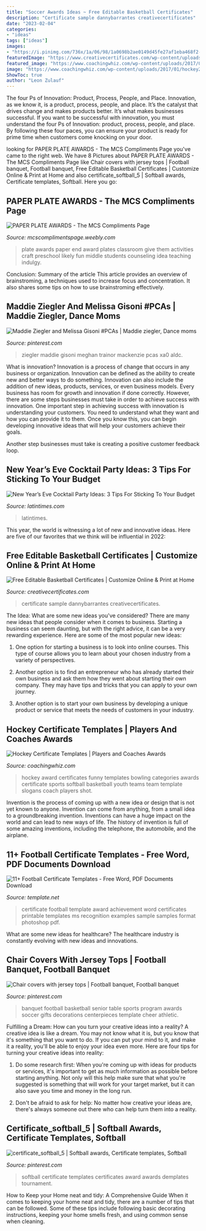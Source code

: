 ```yaml
---
title: "Soccer Awards Ideas ~ Free Editable Basketball Certificates"
description: "Certificate sample dannybarrantes creativecertificates"
date: "2023-02-04"
categories:
- "ideas"
tags: ["ideas"]
images:
- "https://i.pinimg.com/736x/1a/06/98/1a0698b2ae0149d45fe27af1eba468f2--maddie-ziegler-dance-moms.jpg"
featuredImage: "https://www.creativecertificates.com/wp-content/uploads/2011/10/basketballawards.jpg"
featured_image: "https://www.coachingwhiz.com/wp-content/uploads/2017/01/hockey2.jpg"
image: "https://www.coachingwhiz.com/wp-content/uploads/2017/01/hockey2.jpg"
ShowToc: true
author: "Leon Zulauf"
---
```



The four Ps of Innovation: Product, Process, People, and Place.
Innovation, as we know it, is a product, process, people, and place. It’s the catalyst that drives change and makes products better. It’s what makes businesses successful.
If you want to be successful with innovation, you must understand the four Ps of Innovation: product, process, people, and place. By following these four paces, you can ensure your product is ready for prime time when customers come knocking on your door.

	

		
looking for PAPER PLATE AWARDS - The MCS Compliments Page you've came to the right web. We have 8 Pictures about PAPER PLATE AWARDS - The MCS Compliments Page like Chair covers with jersey tops | Football banquet, Football banquet, Free Editable Basketball Certificates | Customize Online &amp; Print at Home and also certificate_softball_5 | Softball awards, Certificate templates, Softball. Here you go:
		
    
## PAPER PLATE AWARDS - The MCS Compliments Page

<img loading=lazy src="http://mcscomplimentspage.weebly.com/uploads/2/8/1/2/28120825/2065445.jpg?287" onerror="this.onerror=null;this.src='https://tse3.mm.bing.net/th?id=OIP.b9hS_0L7cHes5bZFNfsD7gHaJ5&amp;pid=15.1';" alt="PAPER PLATE AWARDS - The MCS Compliments Page">

_Source: mcscomplimentspage.weebly.com_

>plate awards paper end award plates classroom give them activities craft preschool likely fun middle students counseling idea teaching indulgy. 

	

Conclusion: Summary of the article
This article provides an overview of brainstroming, a techniques used to increase focus and concentration. It also shares some tips on how to use brainstroming effectively.

    
## Maddie Ziegler And Melissa Gisoni #PCAs | Maddie Ziegler, Dance Moms

<img loading=lazy src="https://i.pinimg.com/736x/1a/06/98/1a0698b2ae0149d45fe27af1eba468f2--maddie-ziegler-dance-moms.jpg" onerror="this.onerror=null;this.src='https://tse1.mm.bing.net/th?id=OIP.IuQ7tTfEyEcj0PoZpwKZZAHaK0&amp;pid=15.1';" alt="Maddie Ziegler and Melissa Gisoni #PCAs | Maddie ziegler, Dance moms">

_Source: pinterest.com_

>ziegler maddie gisoni meghan trainor mackenzie pcas xa0 aldc. 

	

What is innovation?
Innovation is a process of change that occurs in any business or organization. Innovation can be defined as the ability to create new and better ways to do something. Innovation can also include the addition of new ideas, products, services, or even business models. Every business has room for growth and innovation if done correctly. However, there are some steps businesses must take in order to achieve success with innovation.
One important step in achieving success with innovation is understanding your customers. You need to understand what they want and how you can provide it to them. Once you know this, you can begin developing innovative ideas that will help your customers achieve their goals.

Another step businesses must take is creating a positive customer feedback loop.

    
## New Year’s Eve Cocktail Party Ideas: 3 Tips For Sticking To Your Budget

<img loading=lazy src="https://images.latintimes.com/sites/latintimes.com/files/2014/12/22/shutterstock166526459.jpg" onerror="this.onerror=null;this.src='https://tse4.mm.bing.net/th?id=OIP.FQDugcciAa9er-QWkNsfCQHaE-&amp;pid=15.1';" alt="New Year’s Eve Cocktail Party Ideas: 3 Tips For Sticking To Your Budget">

_Source: latintimes.com_

>latintimes. 

	

This year, the world is witnessing a lot of new and innovative ideas. Here are five of our favorites that we think will be influential in 2022: 

    
## Free Editable Basketball Certificates | Customize Online &amp; Print At Home

<img loading=lazy src="https://www.creativecertificates.com/wp-content/uploads/2011/10/basketballawards.jpg" onerror="this.onerror=null;this.src='https://tse1.mm.bing.net/th?id=OIP.1K-5bGXSBf0CWOuZVfwpDgAAAA&amp;pid=15.1';" alt="Free Editable Basketball Certificates | Customize Online &amp; Print at Home">

_Source: creativecertificates.com_

>certificate sample dannybarrantes creativecertificates. 

	

The Idea: What are some new ideas you've considered?
There are many new ideas that people consider when it comes to business. Starting a business can seem daunting, but with the right advice, it can be a very rewarding experience. Here are some of the most popular new ideas:
1. One option for starting a business is to look into online courses. This type of course allows you to learn about your chosen industry from a variety of perspectives.

2. Another option is to find an entrepreneur who has already started their own business and ask them how they went about starting their own company. They may have tips and tricks that you can apply to your own journey.

3. Another option is to start your own business by developing a unique product or service that meets the needs of customers in your industry.

    
## Hockey Certificate Templates | Players And Coaches Awards

<img loading=lazy src="https://www.coachingwhiz.com/wp-content/uploads/2017/01/hockey2.jpg" onerror="this.onerror=null;this.src='https://tse4.mm.bing.net/th?id=OIP.F8zzlllfcBYxhwQoqX5gIwHaGS&amp;pid=15.1';" alt="Hockey Certificate Templates | Players and Coaches Awards">

_Source: coachingwhiz.com_

>hockey award certificates funny templates bowling categories awards certificate sports softball basketball youth teams team template slogans coach players shot. 

	

Invention is the process of coming up with a new idea or design that is not yet known to anyone. Invention can come from anything, from a small idea to a groundbreaking invention. Inventions can have a huge impact on the world and can lead to new ways of life. The history of invention is full of some amazing inventions, including the telephone, the automobile, and the airplane.

    
## 11+ Football Certificate Templates - Free Word, PDF Documents Download

<img loading=lazy src="https://images.template.net/wp-content/uploads/2015/06/Printable-Football-Achievement-Certificate-Template.jpg" onerror="this.onerror=null;this.src='https://tse2.mm.bing.net/th?id=OIP.olfJijlLyVIDnrCD5iJ_LwHaFL&amp;pid=15.1';" alt="11+ Football Certificate Templates - Free Word, PDF Documents Download">

_Source: template.net_

>certificate football template award achievement word certificates printable templates ms recognition examples sample samples format photoshop pdf. 

	

What are some new ideas for healthcare?
The healthcare industry is constantly evolving with new ideas and innovations.

    
## Chair Covers With Jersey Tops | Football Banquet, Football Banquet

<img loading=lazy src="https://i.pinimg.com/736x/44/0e/45/440e4508a7fd06dbe641e6c94fe5e31f.jpg" onerror="this.onerror=null;this.src='https://tse3.mm.bing.net/th?id=OIP.ox7KdyU5lyEuV9eIZdqxkAHaJ3&amp;pid=15.1';" alt="Chair covers with jersey tops | Football banquet, Football banquet">

_Source: pinterest.com_

>banquet football basketball senior table sports program awards soccer gifts decorations centerpieces template cheer athletic. 

	

Fulfilling a Dream: How can you turn your creative ideas into a reality?
A creative idea is like a dream. You may not know what it is, but you know that it's something that you want to do. If you can put your mind to it, and make it a reality, you'll be able to enjoy your idea even more. Here are four tips for turning your creative ideas into reality:
1. Do some research first: When you're coming up with ideas for products or services, it's important to get as much information as possible before starting anything. Not only will this help make sure that what you're suggested is something that will work for your target market, but it can also save you time and money in the long run.

2. Don't be afraid to ask for help: No matter how creative your ideas are, there's always someone out there who can help turn them into a reality.

    
## Certificate_softball_5 | Softball Awards, Certificate Templates, Softball

<img loading=lazy src="https://i.pinimg.com/736x/48/88/b2/4888b2e8fdd76b040fd7be16ce4302d5.jpg" onerror="this.onerror=null;this.src='https://tse4.mm.bing.net/th?id=OIP.-iadnzUZIP9mfHECEaQDsQHaFG&amp;pid=15.1';" alt="certificate_softball_5 | Softball awards, Certificate templates, Softball">

_Source: pinterest.com_

>softball certificate templates certificates award awards demplates tournament. 

	

How to Keep your Home neat and tidy: A Comprehensive Guide
When it comes to keeping your home neat and tidy, there are a number of tips that can be followed. Some of these tips include following basic decorating instructions, keeping your home smells fresh, and using common sense when cleaning.

